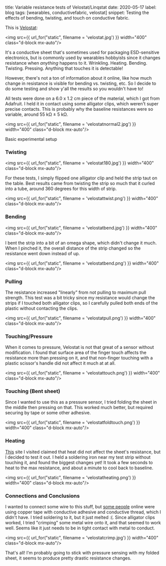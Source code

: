 title: Variable resistance tests of Velostat/Linqstat 
date: 2020-05-17
label: blog
tags: [wearables, conductivefabric, velostat]
snippet: Testing the effects of bending, twisting, and touch on conductive fabric.

This is [Velostat](https://en.wikipedia.org/wiki/Velostat):

<img src={{ url_for("static", filename = 'velostat.jpg') }} width="400" class="d-block mx-auto"/>

It's a conductive sheet that's sometimes used for packaging ESD-sensitive electronics, but is commonly used by wearables hobbyists since it changes resistance when <i>anything</i> happens to it. Wrinkling. Heating. Bending. Twisting. Pressing. Anything that touches it is detectable!

However, there's not a ton of information about it online, like how much change in resistance is visible for bending vs. twisting, etc. So I decide to do some testing and show y'all the results so you wouldn't have to!

All tests were done on a 6.0 x 1.2 cm piece of the material, which I got from Adafruit. I held it in contact using some alligator clips, which weren't super precise contacts. This is probably why the baseline resistances were so variable, around 55 kΩ ± 5 kΩ. 

<img src={{ url_for("static", filename = 'velostatnormal2.jpg') }} width="400" class="d-block mx-auto"/>

<p class="caption">Basic experimental setup</p>

### Twisting

<img src={{ url_for("static", filename = 'velostat180.jpg') }} width="400" class="d-block mx-auto"/>

For these tests, I simply flipped one alligator clip and held the strip taut on the table. Best results came from twisting the strip so much that it curled into a tube, around 360 degrees for this width of strip.

<img src={{ url_for("static", filename = 'velostattwist.png') }} width="400" class="d-block mx-auto"/>


### Bending 

<img src={{ url_for("static", filename = 'velostatbend.jpg') }} width="400" class="d-block mx-auto"/>

I bent the strip into a bit of an omega shape, which didn't change it much. When I pinched it, the overall distance of the strip changed so the resistance went down instead of up.

<img src={{ url_for("static", filename = 'velostatbend.png') }} width="400" class="d-block mx-auto"/>


### Pulling

The resistance increased "linearly" from not pulling to maximum pull strength. This test was a bit tricky since my resistance would change the strips if I touched both alligator clips, so I carefully pulled both ends of the plastic without contacting the clips. 

<img src={{ url_for("static", filename = 'velostatpull.png') }} width="400" class="d-block mx-auto"/>

### Touching/Pressure

When it comes to pressure, Velostat is not that great of a sensor without modification. I found that surface area of the finger touch affects the resistance more than pressing on it, and that non-finger touching with a plastic scissor's handle did not affect it much at at all. 

<img src={{ url_for("static", filename = 'velostattouch.png') }} width="400" class="d-block mx-auto"/>


### Touching (Bent sheet)

Since I wanted to use this as a pressure sensor, I tried folding the sheet in the middle then pressing on that. This worked much better, but required securing by tape or some other adhesive. 

<img src={{ url_for("static", filename = 'velostatfoldtouch.png') }} width="400" class="d-block mx-auto"/>

### Heating

[This](https://electronics.stackexchange.com/questions/452291/velostat-sensitivity-to-temperature) site I visited claimed that heat did not affect the sheet's resistance, but I decided to test it out. I held a soldering iron near my test strip without touching it, and found the biggest changes yet! It took a few seconds to heat to the max resistance, and about a minute to cool back to baseline. 

<img src={{ url_for("static", filename = 'velostatheating.png') }} width="400" class="d-block mx-auto"/>

### Connections and Conclusions

I wanted to connect some wire to this stuff, but [some people](https://www.kobakant.at/DIY/?p=381) online were using copper tape with conductive adhesive and conductive thread, which I didn't have. I tried soldering to it, but it just melted :(. Since alligator clips worked, I tried "crimping" some metal wire onto it, and that seemed to work well. Seems like it just needs to be in tight contact with metal to conduct. 

<img src={{ url_for("static", filename = 'velostatcrimp.jpg') }} width="400" class="d-block mx-auto"/>


That's all! I'm probably going to stick with pressure sensing with my folded sheet, it seems to produce pretty drastic resistance changes. 



